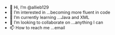 - 👋 Hi, I’m @allieb129
- 👀 I’m interested in ...becoming more fluent in code 
- 🌱 I’m currently learning ...Java and XML
- 💞️ I’m looking to collaborate on ...anything I can 
- 📫 How to reach me ...email

<!---
allieb129/allieb129 is a ✨ special ✨ repository because its `README.md` (this file) appears on your GitHub profile.
You can click the Preview link to take a look at your changes.
--->
